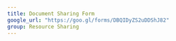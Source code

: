 ```yaml
---
title: Document Sharing Form
google_url: "https://goo.gl/forms/DBQIDyZS2uDDShJ82"
group: Resource Sharing
---
```

